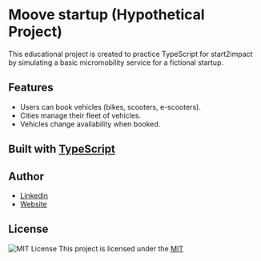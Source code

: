 # Moove startup (Hypothetical Project)

This educational project is created to practice TypeScript for start2impact by simulating a basic micromobility service for a fictional startup.

## Features

- Users can book vehicles (bikes, scooters, e-scooters).
- Cities manage their fleet of vehicles.
- Vehicles change availability when booked.

## Built with [TypeScript](https://www.typescriptlang.org/)

## Author

- [Linkedin](https://www.linkedin.com/in/michelemaioli)
- [Website](https://mic-9.github.io/)

## License

![MIT License](https://img.shields.io/badge/License-MIT-green.svg)
This project is licensed under the [MIT](https://choosealicense.com/licenses/mit/)
